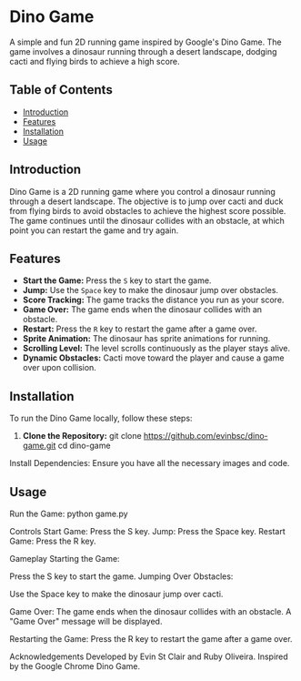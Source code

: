 # Dino Game

A simple and fun 2D running game inspired by Google's Dino Game. The game involves a dinosaur running through a desert landscape, dodging cacti and flying birds to achieve a high score.

## Table of Contents

- [Introduction](#introduction)
- [Features](#features)
- [Installation](#installation)
- [Usage](#usage)

## Introduction

Dino Game is a 2D running game where you control a dinosaur running through a desert landscape. The objective is to jump over cacti and duck from flying birds to avoid obstacles to achieve the highest score possible. The game continues until the dinosaur collides with an obstacle, at which point you can restart the game and try again.

## Features

- **Start the Game:** Press the `S` key to start the game.
- **Jump:** Use the `Space` key to make the dinosaur jump over obstacles.
- **Score Tracking:** The game tracks the distance you run as your score.
- **Game Over:** The game ends when the dinosaur collides with an obstacle.
- **Restart:** Press the `R` key to restart the game after a game over.
- **Sprite Animation:** The dinosaur has sprite animations for running.
- **Scrolling Level:** The level scrolls continuously as the player stays alive.
- **Dynamic Obstacles:** Cacti move toward the player and cause a game over upon collision.

## Installation

To run the Dino Game locally, follow these steps:

1. **Clone the Repository:**
   git clone https://github.com/evinbsc/dino-game.git
   cd dino-game

Install Dependencies:
Ensure you have all the necessary images and code.

## Usage
Run the Game:
python game.py

Controls
Start Game: Press the S key.
Jump: Press the Space key.
Restart Game: Press the R key.

Gameplay
Starting the Game:

Press the S key to start the game.
Jumping Over Obstacles:

Use the Space key to make the dinosaur jump over cacti.

Game Over:
The game ends when the dinosaur collides with an obstacle. A "Game Over" message will be displayed.

Restarting the Game:
Press the R key to restart the game after a game over.

Acknowledgements
Developed by Evin St Clair and Ruby Oliveira.
Inspired by the Google Chrome Dino Game.
